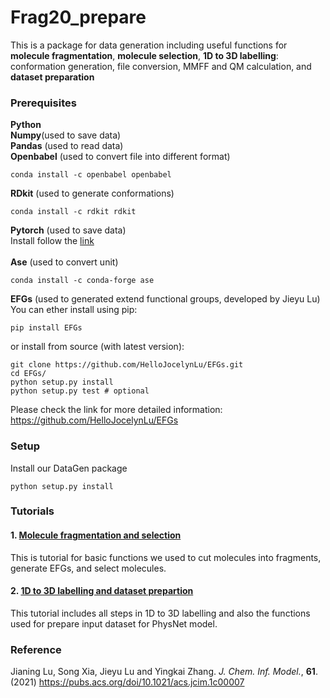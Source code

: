 # Frag20_prepare
This is a package for data generation including useful functions for **molecule fragmentation**, **molecule selection**, **1D to 3D labelling**: conformation generation, file conversion, MMFF and QM calculation, and **dataset preparation**

### Prerequisites
**Python** <br>
**Numpy**(used to save data) <br>
**Pandas** (used to read data) <br>
**Openbabel** (used to convert file into different format)<br>
```
conda install -c openbabel openbabel
```

**RDkit** (used to generate conformations)<br>
```
conda install -c rdkit rdkit
```

**Pytorch** (used to save data) <br>
Install follow the [link](https://pytorch.org/?utm_source=Google&utm_medium=PaidSearch&utm_campaign=%2A%2ALP+-+TM+-+General+-+HV+-+US&utm_adgroup=Install+PyTorch&utm_keyword=install%20pytorch&utm_offering=AI&utm_Product=PyTorch&gclid=EAIaIQobChMIoJbb_Nmy6gIViorICh0PigPMEAAYASAAEgLgy_D_BwE) <br><br>
**Ase** (used to convert unit) <br> 
```
conda install -c conda-forge ase
```

**EFGs** (used to generated extend functional groups, developed by Jieyu Lu) <br>
You can ether install using pip:
```
pip install EFGs
```
or install from source (with latest version):
```
git clone https://github.com/HelloJocelynLu/EFGs.git
cd EFGs/
python setup.py install
python setup.py test # optional
```
Please check the link for more detailed information: https://github.com/HelloJocelynLu/EFGs

### Setup
Install our DataGen package
```
python setup.py install
```

### Tutorials
#### 1. [Molecule fragmentation and selection](http://htmlpreview.github.io/?https://github.com/jenniening/Frag20_prepare/blob/master/tutorials/Data_preparation_tutorial.html)
This is tutorial for basic functions we used to cut molecules into fragments, generate EFGs, and select molecules.
#### 2. [1D to 3D labelling and dataset prepartion](http://htmlpreview.github.io/?https://github.com/jenniening/Frag20_prepare/blob/master/tutorials/1D_to_3D_tutorial.html)
This tutorial includes all steps in 1D to 3D labelling and also the functions used for prepare input dataset for PhysNet model.

### Reference
Jianing Lu, Song Xia, Jieyu Lu and Yingkai Zhang. *J. Chem. Inf. Model.*, **61**. (2021)
https://pubs.acs.org/doi/10.1021/acs.jcim.1c00007


